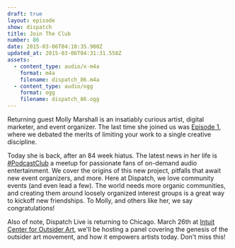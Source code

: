 ```yaml
---
draft: true
layout: episode
show: dispatch
title: Join The Club
number: 86
date: 2015-03-06T04:10:35.900Z
updated_at: 2015-03-06T04:31:31.558Z
assets:
  - content_type: audio/x-m4a
    format: m4a
    filename: dispatch_86.m4a
  - content_type: audio/ogg
    format: ogg
    filename: dispatch_86.ogg
---
```

Returning guest Molly Marshall is an insatiably curious artist, digital marketer, and event organizer. The last time she joined us was [Episode 1](http://machine.fm/dispatch/1), where we debated the merits of limiting your work to a single creative discipline.

Today she is back, after an 84 week hiatus. The latest news in her life is [#PodcastClub](https://twitter.com/hashtag/podcastclub) a meetup for passionate fans of on-demand audio entertainment. We cover the origins of this new project, pitfalls that await new event organizers, and more. Here at Dispatch, we love community events (and even lead a few). The world needs more organic communities, and creating them around loosely organized interest groups is a great way to kickoff new friendships. To Molly, and others like her, we say congratulations!

Also of note, Dispatch Live is returning to Chicago. March 26th at [Intuit Center for Outsider Art](https://www.facebook.com/events/645091565596602), we'll be hosting a panel covering the genesis of the outsider art movement, and how it empowers artists today. Don't miss this!